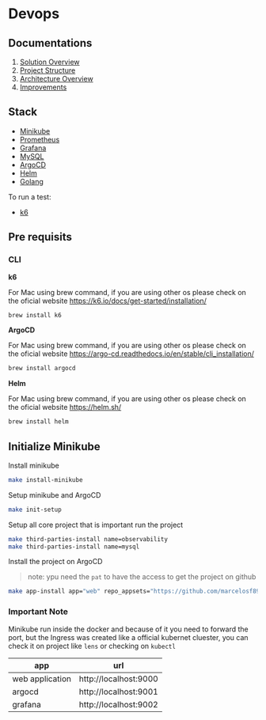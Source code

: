# Devops 

## Documentations

1. [Solution Overview](./docs/solution.md)
2. [Project Structure](./docs/project-structure.md)
3. [Architecture Overview](./docs/architecture.md)
4. [Improvements](./docs/improvements.md)

## Stack

- [Minikube](https://minikube.sigs.k8s.io/docs/)
- [Prometheus](https://prometheus.io/)
- [Grafana](https://grafana.com/)
- [MySQL](https://www.mysql.com/)
- [ArgoCD](https://argo-cd.readthedocs.io/en/stable/)
- [Helm](https://helm.sh/)
- [Golang](https://go.dev/)

To run a test:

- [k6](https://k6.io/)


## Pre requisits

### CLI

**k6**

For Mac using brew command, if you are using other os please check on the oficial website https://k6.io/docs/get-started/installation/

```sh
brew install k6
```

**ArgoCD**

For Mac using brew command, if you are using other os please check on the oficial website https://argo-cd.readthedocs.io/en/stable/cli_installation/

```sh
brew install argocd
```

**Helm**

For Mac using brew command, if you are using other os please check on the oficial website https://helm.sh/

```sh
brew install helm
```


## Initialize Minikube

Install minikube

```sh
make install-minikube
```

Setup minikube and ArgoCD

```sh
make init-setup
```

Setup all core project that is important run the project

```sh
make third-parties-install name=observability
make third-parties-install name=mysql
```

Install the project on ArgoCD

> note: ypu need the `pat` to have the access to get the project on github


```sh
make app-install app="web" repo_appsets="https://github.com/marcelosf89/gitops-local.git" pat_token="" port=9000
```


### Important Note 

Minikube run inside the docker and because of it you need to forward the port, but the Ingress was created like a official kubernet cluester, you can check it on project like `lens` or checking on `kubectl`

| app             | url                   |
| --------------- | --------------------- |
| web application | http://localhost:9000 |
| argocd          | http://localhost:9001 |
| grafana         | http://localhost:9002 |


